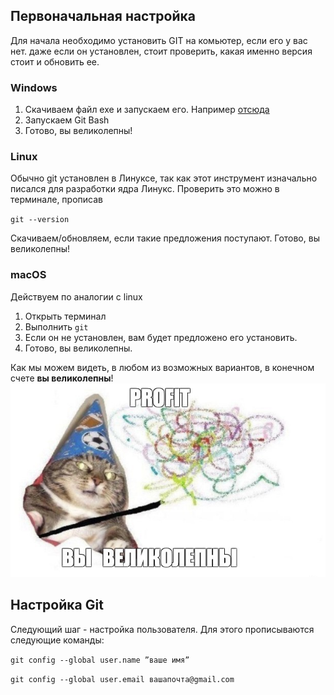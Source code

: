 ## Первоначальная настройка

Для начала необходимо установить GIT на комьютер, если его у вас нет. даже если он установлен, стоит проверить, какая именно версия стоит и обновить ее.


### Windows

1. Скачиваем файл exe и запускаем его. Например [отсюда](https://git-scm.com/downloads)
2. Запускаем Git Bash 
3. Готово, вы великолепны!


### Linux

Обычно git установлен в Линуксе, так как этот инструмент изначально писался для разработки ядра Линукс. Проверить это можно в терминале, прописав

`git --version`

Скачиваем/обновляем, если такие предложения поступают. 
Готово, вы великолепны!

### macOS
Действуем по аналогии с linux 
1. Открыть терминал
2. Выполнить `git` 
3. Если он не установлен, вам будет предложено его установить.
4. Готово, вы великолепны.

Как мы можем видеть, в любом из возможных вариантов, в конечном счете **вы великолепны**!
![тут был кот-волшебник](2430dcec9aeca9aceb8505c61bad76f6.jpeg)


## Настройка Git

Следующий шаг - настройка пользователя. Для этого прописываются следующие команды:

`git config --global user.name ”ваше имя”`

`git config --global user.email вашапочта@gmail.com`